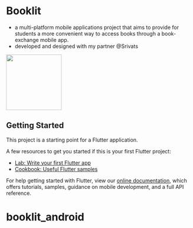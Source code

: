 # Booklit
- a multi-platform mobile applications project that aims to provide for students a more convenient
way to access books through a book-exchange mobile app.
- developed and designed with my partner @Srivats

<p float="left">
  <img src="http://imgur.com/a/pb6UkGw.png" width=150>

</p>

## Getting Started

This project is a starting point for a Flutter application.

A few resources to get you started if this is your first Flutter project:

- [Lab: Write your first Flutter app](https://flutter.dev/docs/get-started/codelab)
- [Cookbook: Useful Flutter samples](https://flutter.dev/docs/cookbook)

For help getting started with Flutter, view our
[online documentation](https://flutter.dev/docs), which offers tutorials,
samples, guidance on mobile development, and a full API reference.
# booklit_android
